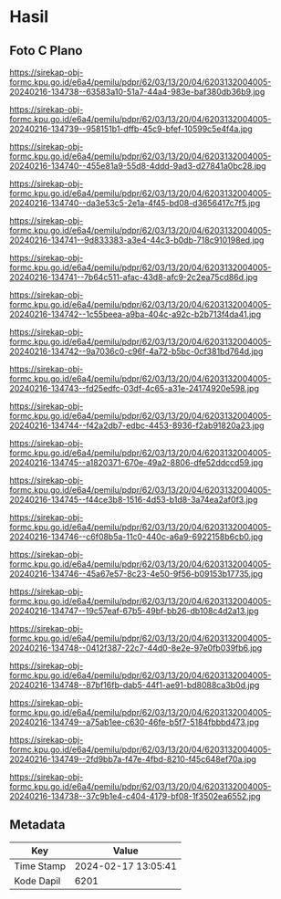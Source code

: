 # Hasil

## Foto C Plano

https://sirekap-obj-formc.kpu.go.id/e6a4/pemilu/pdpr/62/03/13/20/04/6203132004005-20240216-134738--63583a10-51a7-44a4-983e-baf380db36b9.jpg

https://sirekap-obj-formc.kpu.go.id/e6a4/pemilu/pdpr/62/03/13/20/04/6203132004005-20240216-134739--958151b1-dffb-45c9-bfef-10599c5e4f4a.jpg

https://sirekap-obj-formc.kpu.go.id/e6a4/pemilu/pdpr/62/03/13/20/04/6203132004005-20240216-134740--455e81a9-55d8-4ddd-9ad3-d27841a0bc28.jpg

https://sirekap-obj-formc.kpu.go.id/e6a4/pemilu/pdpr/62/03/13/20/04/6203132004005-20240216-134740--da3e53c5-2e1a-4f45-bd08-d3656417c7f5.jpg

https://sirekap-obj-formc.kpu.go.id/e6a4/pemilu/pdpr/62/03/13/20/04/6203132004005-20240216-134741--9d833383-a3e4-44c3-b0db-718c910198ed.jpg

https://sirekap-obj-formc.kpu.go.id/e6a4/pemilu/pdpr/62/03/13/20/04/6203132004005-20240216-134741--7b64c511-afac-43d8-afc9-2c2ea75cd86d.jpg

https://sirekap-obj-formc.kpu.go.id/e6a4/pemilu/pdpr/62/03/13/20/04/6203132004005-20240216-134742--1c55beea-a9ba-404c-a92c-b2b713f4da41.jpg

https://sirekap-obj-formc.kpu.go.id/e6a4/pemilu/pdpr/62/03/13/20/04/6203132004005-20240216-134742--9a7036c0-c96f-4a72-b5bc-0cf381bd764d.jpg

https://sirekap-obj-formc.kpu.go.id/e6a4/pemilu/pdpr/62/03/13/20/04/6203132004005-20240216-134743--fd25edfc-03df-4c65-a31e-24174920e598.jpg

https://sirekap-obj-formc.kpu.go.id/e6a4/pemilu/pdpr/62/03/13/20/04/6203132004005-20240216-134744--f42a2db7-edbc-4453-8936-f2ab91820a23.jpg

https://sirekap-obj-formc.kpu.go.id/e6a4/pemilu/pdpr/62/03/13/20/04/6203132004005-20240216-134745--a1820371-670e-49a2-8806-dfe52ddccd59.jpg

https://sirekap-obj-formc.kpu.go.id/e6a4/pemilu/pdpr/62/03/13/20/04/6203132004005-20240216-134745--f44ce3b8-1516-4d53-b1d8-3a74ea2af0f3.jpg

https://sirekap-obj-formc.kpu.go.id/e6a4/pemilu/pdpr/62/03/13/20/04/6203132004005-20240216-134746--c6f08b5a-11c0-440c-a6a9-6922158b6cb0.jpg

https://sirekap-obj-formc.kpu.go.id/e6a4/pemilu/pdpr/62/03/13/20/04/6203132004005-20240216-134746--45a67e57-8c23-4e50-9f56-b09153b17735.jpg

https://sirekap-obj-formc.kpu.go.id/e6a4/pemilu/pdpr/62/03/13/20/04/6203132004005-20240216-134747--19c57eaf-67b5-49bf-bb26-db108c4d2a13.jpg

https://sirekap-obj-formc.kpu.go.id/e6a4/pemilu/pdpr/62/03/13/20/04/6203132004005-20240216-134748--0412f387-22c7-44d0-8e2e-97e0fb039fb6.jpg

https://sirekap-obj-formc.kpu.go.id/e6a4/pemilu/pdpr/62/03/13/20/04/6203132004005-20240216-134748--87bf16fb-dab5-44f1-ae91-bd8088ca3b0d.jpg

https://sirekap-obj-formc.kpu.go.id/e6a4/pemilu/pdpr/62/03/13/20/04/6203132004005-20240216-134749--a75ab1ee-c630-46fe-b5f7-5184fbbbd473.jpg

https://sirekap-obj-formc.kpu.go.id/e6a4/pemilu/pdpr/62/03/13/20/04/6203132004005-20240216-134749--2fd9bb7a-f47e-4fbd-8210-f45c648ef70a.jpg

https://sirekap-obj-formc.kpu.go.id/e6a4/pemilu/pdpr/62/03/13/20/04/6203132004005-20240216-134738--37c9b1e4-c404-4179-bf08-1f3502ea6552.jpg


## Metadata

| Key        | Value               |
| ---------- | ------------------- |
| Time Stamp | 2024-02-17 13:05:41 |
| Kode Dapil | 6201                |



